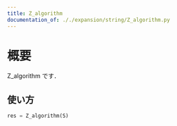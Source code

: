 ```yaml
---
title: Z_algorithm
documentation_of: ././expansion/string/Z_algorithm.py
---
```


# 概要
Z_algorithm です．

## 使い方

```python
res = Z_algorithm(S)
```
